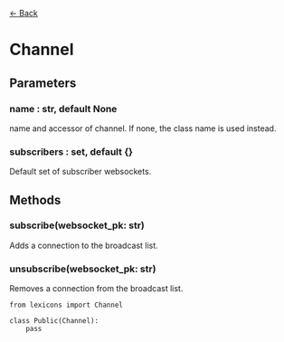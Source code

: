 [<- Back](index.md)

# Channel

## Parameters

### name : str, default None
name and accessor of channel. If none, the class name is used instead.

### subscribers : set, default {}
Default set of subscriber websockets. 


## Methods

### subscribe(websocket_pk: str)
Adds a connection to the broadcast list.

### unsubscribe(websocket_pk: str)
Removes a connection from the broadcast list.


```
from lexicons import Channel

class Public(Channel):
    pass
```
